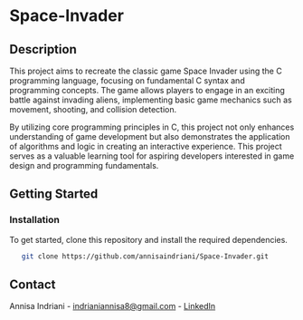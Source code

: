 # Space-Invader
## Description
This project aims to recreate the classic game Space Invader using the C programming language, focusing on fundamental C syntax and programming concepts. The game allows players to engage in an exciting battle against invading aliens, implementing basic game mechanics such as movement, shooting, and collision detection.

By utilizing core programming principles in C, this project not only enhances understanding of game development but also demonstrates the application of algorithms and logic in creating an interactive experience. This project serves as a valuable learning tool for aspiring developers interested in game design and programming fundamentals.

## Getting Started

### Installation
To get started, clone this repository and install the required dependencies.
```bash
   git clone https://github.com/annisaindriani/Space-Invader.git
```

## Contact
Annisa Indriani - indrianiannisa8@gmail.com - [LinkedIn](https://www.linkedin.com/in/annisaindriani)
